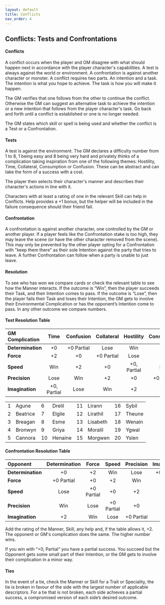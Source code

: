 ```yaml
---
layout: default
title: Conflicts
nav_order: 4
---
```


## Conflicts: Tests and Confrontations

#### Conflicts

A conflict occurs when the player and GM disagree with what should happen next in accordance with the player character's capabilities.
A test is always against the world or environment. A confrontation is against another character or monster.
A conflict requires two parts. An intention and a task.
The intention is what you hope to achieve.
The task is how you will make it happen.

The GM verifies that one follows from the other to continue the conflict. Otherwise the GM can suggest an alternative task to achieve the intention or a new intention that follows from the player character's task. Go back and forth until a conflict is established or one is no longer needed.

The GM states which skill or spell is being used and whether the conflict is a Test or a Confrontation.

#### Tests

A test is against the environment. The GM declares a difficulty number from 1 to 8, 1 being easy and 8 being very hard and privately thinks of a complication taking inspiration from one of the following themes: Hostility, Time, Collateral, Consumption or Confusion. These can be abstract and can take the form of a success with a cost.

The player then selects their character's manner and describes their character's actions in line with it.

Characters with at least a rating of one in the relevant Skill can help in Conflicts.
Help provides a +1 bonus, but the helper will be included in the failure consequence should their friend fail.

#### Confrontation
 
A confrontation is against another character, one controlled by the GM or another player. If a player feels like the Confrontation stake is too high, they may leave the scene (or have the other character removed from the scene). This may only be prevented by the other player opting for a Confrontation with "keep them there" as their sole Intention against the party that tries to leave. A further Confrontation can follow when a party is unable to just leave.

#### Resolution

To see who has won we compare cards or check the relevant table to see how the Manner interacts. If the outcome is “Win”, then the player succeeds their Task, and their Intention comes to pass. If the outcome is “Lose”, then the player fails their Task and loses their Intention, the GM gets to involve their Environmental Complication or has the opponent’s Intention come to pass. In any other outcome we compare numbers.

#### Test Resolution Table
|GM Complication|Time |Confusion |Collateral |Hostility |Consumption |
|:---|:---:|:---:|:---:|:---:|:---:|
|**Determination**|+0 |+0 Partial |Lose |Win |+2 |
|**Force**|+2 |+0 |+0 Partial |Lose |Win |
|**Speed**|Win |+2 |+0 |+0, Partial |Lose |
|**Precision**|Lose |Win |+2 |+0 |+0, Partial |
|**Imagination**|+0, Partial |Lose |Win |+2 |+0 |


|||||||||
|------|-----------|-----------|-----------|----------|---------|------|----------|
|1     | Agune     |6          |Drelil     |11        |Lirann   |16    |Sybil     |
|2     | Beatrice  |7          |Elgile     |12        |Lirathil |17    |Theune    |
|3     | Breagan   |8          |Esme       |13        |Lisabeth |18    |Wenain    |
|4     | Bronwyn   |9          |Griya      |14        |Moralil  |19    |Ygwal     |
|5     | Cannora   |10         |Henaine    |15        |Morgwen  |20    |Yslen     |



#### Confrontation Resolution Table
|Opponent |Determination |Force |Speed |Precision |Imagination |
|:---|:---:|:---:|:---:|:---:|:---:|
|**Determination**|+0 |+2 |Win |Lose |+0 Partial |
|**Force**|+0 Partial |+0 |+2 |Win |Lose |
|**Speed**|Lose |+0 Partial |+0 |+2 |Win |
|**Precision**|Win |Lose |+0 Partial |+0 |+2 |
|**Imagination**|+2 |Win |Lose |+0 Partial |+0 |

Add the rating of the Manner, Skill, any help and, if the table allows it, +2. The opponent or GM's complication does the same. The higher number wins.

If you win with “+0, Partial” you have a partial success. You succeed but the Opponent gets some small part of their Intention, or the GM gets to involve their complication in a minor way.

#### Ties

In the event of a tie, check the Manner or Skill for a Trait or Speciality, the tie is broken in favour of the side with the largest number of applicable descriptors. For a tie that is not broken, each side achieves a partial success, a compromised version of each side’s desired outcome.
